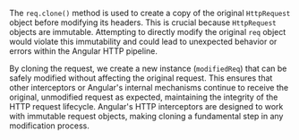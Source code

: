 The `req.clone()` method is used to create a copy of the original `HttpRequest` object before modifying its headers. This is crucial because `HttpRequest` objects are immutable. Attempting to directly modify the original `req` object would violate this immutability and could lead to unexpected behavior or errors within the Angular HTTP pipeline.

By cloning the request, we create a new instance (`modifiedReq`) that can be safely modified without affecting the original request. This ensures that other interceptors or Angular's internal mechanisms continue to receive the original, unmodified request as expected, maintaining the integrity of the HTTP request lifecycle.  Angular's HTTP interceptors are designed to work with immutable request objects, making cloning a fundamental step in any modification process.